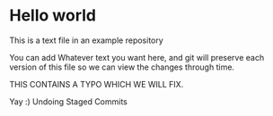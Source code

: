 # Hello world

This is a text file in an example repository

You can add Whatever text you want here, and git will preserve each version of this file so we can view the changes through time.

THIS CONTAINS A TYPO WHICH WE WILL FIX.

Yay :) Undoing Staged Commits